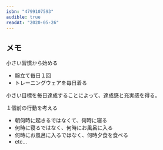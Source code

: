 ```yaml
---
isbn: "4799107593"
audible: true
readAt: "2020-05-26"
---
```


## メモ

小さい習慣から始める

- 腕立て毎日１回
- トレーニングウェアを毎日着る

小さい目標を毎日達成することによって、達成感と充実感を得る。


１個前の行動を考える
- 朝何時に起きるではなくて、何時に寝る
- 何時に寝るではなく、何時にお風呂に入る
- 何時にお風呂に入るではなく、何時夕食を食べる
- etc...
